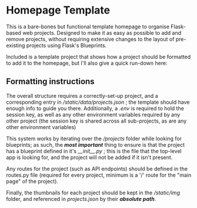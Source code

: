 <h1>Homepage Template</h1>
This is a bare-bones but functional template homepage to organise Flask-based web projects. Designed to make it as easy as possible to add and remove projects, without requiring extensive changes to the layout of pre-existing projects using Flask's Blueprints.

Included is a template project that shows how a project should be formatted to add it to the homepage, but I'll also give a quick run-down here:

<h2>Formatting instructions</h2>
The overall structure requires a correctly-set-up project, and a corresponding entry in <i>/static/data/projects.json</i> ; the template should have enough info to guide you there. Additionally, a <i>.env</i> is required to hold the session key, as well as any other environment variables required by any other project (the session key is shared across all sub-projects, as are any other environment variables)

This system works by iterating over the <i>/projects</i> folder while looking for blueprints; as such, the <i><b>most important</b></i> thing to ensure is that the project has a blueprint defined in it's <i>\_\_init\_\_.py</i> ; this is the file that the top-level app is looking for, and the project will not be added if it isn't present.

Any routes for the project (such as API endpoints) should be defined in the routes.py file (required for every project, minimum is a '/' route for the "main page" of the project).

Finally, the thumbnails for each project should be kept in the <i>/static/img</i> folder, and referenced in <i>projects.json</i> by their <b><i>absolute path</i></b>.
